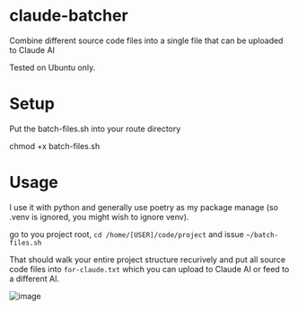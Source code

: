 # claude-batcher
Combine different source code files into a single file that can be uploaded to Claude AI

Tested on Ubuntu only.

# Setup
Put the batch-files.sh into your route directory

chmod +x batch-files.sh


# Usage

I use it with python and generally use poetry as my package manage (so .venv is ignored, you might wish to ignore venv).

go to you project root, `cd /home/[USER]/code/project` and issue `~/batch-files.sh` 

That should walk your entire project structure recurively and put all source code files into `for-claude.txt` which you can upload to Claude AI or feed to a different AI.


![image](https://github.com/user-attachments/assets/c73ddaa2-7eab-46e2-8de7-3f7307cb6c1c)
